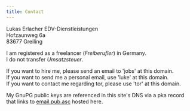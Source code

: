 ```yaml
---
title: Contact
---
```


Lukas Erlacher EDV-Dienstleistungen  
Hofzaunweg 6a  
83677 Greiling

I am registered as a freelancer (*Freiberufler*) in Germany.  
I do not transfer *Umsatzsteuer*.

If you want to hire me, please send an email to 'jobs' at this domain.  
If you want to send me a personal email, use 'luke' at this domain.  
If you want to contact me regarding tor, please use 'tor' at this domain.  

My GnuPG public keys are referenced in this site's DNS via a pka record that links to [email.pub.asc](/static/email.pub.asc) hosted here.
